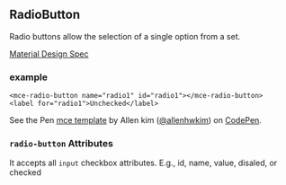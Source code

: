<a name="RadioButton"></a>

## RadioButton
Radio buttons allow the selection of a single option from a set.

[Material Design Spec](https://material.io/guidelines/components/selection-controls.html#)

### example
```
<mce-radio-button name="radio1" id="radio1"></mce-radio-button>
<label for="radio1">Unchecked</label>
```

<p data-height="300" data-theme-id="32189" data-slug-hash="BJmaeb" data-default-tab="html,result" data-user="allenhwkim" data-embed-version="2" data-pen-title="mce template" class="codepen">See the Pen <a href="https://codepen.io/allenhwkim/pen/PEJKKo/">mce template</a> by Allen kim (<a href="https://codepen.io/allenhwkim">@allenhwkim</a>) on <a href="https://codepen.io">CodePen</a>.</p>
<script async src="https://production-assets.codepen.io/assets/embed/ei.js"></script>

### `radio-button` Attributes 
It accepts all `input` checkbox attributes. E.g., id, name, value, disaled, or checked

